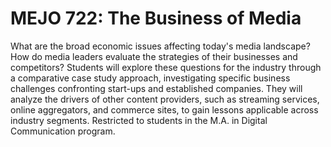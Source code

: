 # MEJO 722: The Business of Media

What are the broad economic issues affecting today's media landscape? How do media leaders evaluate the strategies of their businesses and competitors? Students will explore these questions for the industry through a comparative case study approach, investigating specific business challenges confronting start-ups and established companies. They will analyze the drivers of other content providers, such as streaming services, online aggregators, and commerce sites, to gain lessons applicable across industry segments. Restricted to students in the M.A. in Digital Communication program.